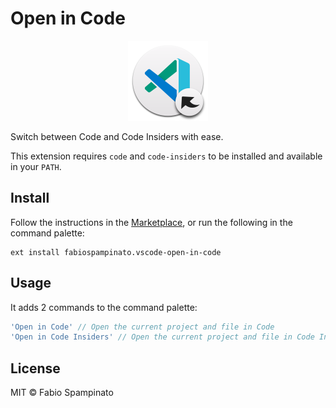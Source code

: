 # Open in Code

<p align="center">
  <img src="https://raw.githubusercontent.com/fabiospampinato/vscode-open-in-code/master/resources/logo.png" width="128" alt="Logo">
</p>

Switch between Code and Code Insiders with ease.

This extension requires `code` and `code-insiders` to be installed and available in your `PATH`.

## Install

Follow the instructions in the [Marketplace](https://marketplace.visualstudio.com/items?itemName=fabiospampinato.vscode-open-in-code), or run the following in the command palette:

```shell
ext install fabiospampinato.vscode-open-in-code
```

## Usage

It adds 2 commands to the command palette:

```js
'Open in Code' // Open the current project and file in Code
'Open in Code Insiders' // Open the current project and file in Code Insiders
```

## License

MIT © Fabio Spampinato
